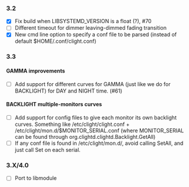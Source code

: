 ### 3.2
- [x] Fix build when LIBSYSTEMD_VERSION is a float (?), #70
- [ ] Different timeout for dimmer leaving-dimmed fading transition
- [x] New cmd line option to specify a conf file to be parsed (instead of default $HOME/.conf/clight.conf)

### 3.3

#### GAMMA improvements
- [ ] Add support for different curves for GAMMA (just like we do for BACKLIGHT) for DAY and NIGHT time. (#61)

#### BACKLIGHT multiple-monitors curves
- [ ] Add support for config files to give each monitor its own backlight curves. Something like /etc/clight/clight.conf + /etc/clight/mon.d/$MONITOR_SERIAL.conf (where MONITOR_SERIAL can be found through org.clightd.clightd.Backlight.GetAll)
- [ ] If any conf file is found in /etc/clight/mon.d/, avoid calling SetAll, and just call Set on each serial.

### 3.X/4.0
- [ ] Port to libmodule

